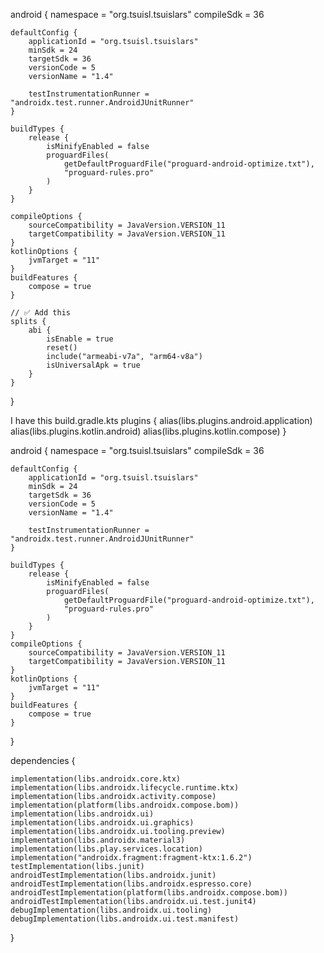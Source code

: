android {
    namespace = "org.tsuisl.tsuislars"
    compileSdk = 36

    defaultConfig {
        applicationId = "org.tsuisl.tsuislars"
        minSdk = 24
        targetSdk = 36
        versionCode = 5
        versionName = "1.4"

        testInstrumentationRunner = "androidx.test.runner.AndroidJUnitRunner"
    }

    buildTypes {
        release {
            isMinifyEnabled = false
            proguardFiles(
                getDefaultProguardFile("proguard-android-optimize.txt"),
                "proguard-rules.pro"
            )
        }
    }

    compileOptions {
        sourceCompatibility = JavaVersion.VERSION_11
        targetCompatibility = JavaVersion.VERSION_11
    }
    kotlinOptions {
        jvmTarget = "11"
    }
    buildFeatures {
        compose = true
    }

    // ✅ Add this
    splits {
        abi {
            isEnable = true
            reset()
            include("armeabi-v7a", "arm64-v8a")
            isUniversalApk = true
        }
    }
}





I have this build.gradle.kts
plugins {
    alias(libs.plugins.android.application)
    alias(libs.plugins.kotlin.android)
    alias(libs.plugins.kotlin.compose)
}

android {
    namespace = "org.tsuisl.tsuislars"
    compileSdk = 36

    defaultConfig {
        applicationId = "org.tsuisl.tsuislars"
        minSdk = 24
        targetSdk = 36
        versionCode = 5
        versionName = "1.4"

        testInstrumentationRunner = "androidx.test.runner.AndroidJUnitRunner"
    }

    buildTypes {
        release {
            isMinifyEnabled = false
            proguardFiles(
                getDefaultProguardFile("proguard-android-optimize.txt"),
                "proguard-rules.pro"
            )
        }
    }
    compileOptions {
        sourceCompatibility = JavaVersion.VERSION_11
        targetCompatibility = JavaVersion.VERSION_11
    }
    kotlinOptions {
        jvmTarget = "11"
    }
    buildFeatures {
        compose = true
    }
}

dependencies {

    implementation(libs.androidx.core.ktx)
    implementation(libs.androidx.lifecycle.runtime.ktx)
    implementation(libs.androidx.activity.compose)
    implementation(platform(libs.androidx.compose.bom))
    implementation(libs.androidx.ui)
    implementation(libs.androidx.ui.graphics)
    implementation(libs.androidx.ui.tooling.preview)
    implementation(libs.androidx.material3)
    implementation(libs.play.services.location)
    implementation("androidx.fragment:fragment-ktx:1.6.2")
    testImplementation(libs.junit)
    androidTestImplementation(libs.androidx.junit)
    androidTestImplementation(libs.androidx.espresso.core)
    androidTestImplementation(platform(libs.androidx.compose.bom))
    androidTestImplementation(libs.androidx.ui.test.junit4)
    debugImplementation(libs.androidx.ui.tooling)
    debugImplementation(libs.androidx.ui.test.manifest)
}
